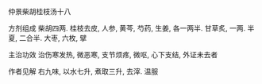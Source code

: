仲景柴胡桂枝汤十八

方剂组成 柴胡四两. 桂枝去皮, 人参, 黄芩, 芍药, 生姜, 各一两半. 甘草炙, 一两. 半夏, 二合半. 大枣, 六枚, 擘 

主治功效 治伤寒发热, 微恶寒, 支节烦疼, 微呕, 心下支结, 外证未去者 

作者见解 右九味, 以水七升, 煮取三升, 去滓. 温服 

